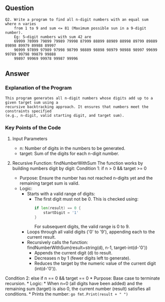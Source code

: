 ## Question
```
Q2. Write a program to find all n-digit numbers with an equal sum where n varies
    from 1 to 9 and sum <= 81 (Maximum possible sun in a 9-digit number).
    Eg: 5–digit numbers with sum 42 are
    69999 78999 79899 79989 79998 87999 88899 88989 88998 89799 89889 89898 89979 89988 89997
    96999 97899 97989 97998 98799 98889 98898 98979 98988 98997 99699 99789 99798 99879 99888
    99897 99969 99978 99987 99996
```

## Answer
### Explanation of the Program
```
This program generates all n-digit numbers whose digits add up to a given target sum using a 
recursive backtracking approach. It ensures that numbers meet the constraints specified 
(e.g., n-digit, valid starting digit, and target sum).
```

### Key Points of the Code

1. Input Parameters
    * n: Number of digits in the numbers to be generated.
    * target: Sum of the digits for each n-digit number.

2. Recursive Function: findNumberWithSum
The function works by building numbers digit by digit:
Condition 1: if n > 0 && target >= 0
    * Purpose: Ensure the number has not reached n-digits yet and the remaining target sum is valid.
    * Logic:
        * Starts with a valid range of digits:
            * The first digit must not be 0. This is checked using:
                ``` go
                if len(result) == 0 {
                    startDigit = '1'
                }
                ```
              For subsequent digits, the valid range is 0 to 9.
        * Loops through all valid digits ('0' to '9'), appending each to the current result.
        * Recursively calls the function:
            findNumberWithSum(result+string(d), n-1, target-int(d-'0'))
            * Appends the current digit (d) to result. 
            * Decreases n by 1 (fewer digits left to generate).
            * Reduces the target by the numeric value of the current digit (int(d-'0')).

Condition 2: else if n == 0 && target == 0
    * Purpose: Base case to terminate recursion.
    * Logic:
        * When n=0 (all digits have been added) and the remaining sum (target) is also 0, the 
          current number (result) satisfies all conditions.
        * Prints the number:
            ``` go
            fmt.Print(result + " ")
            ```
